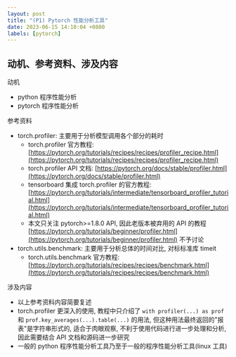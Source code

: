 ```yaml
---
layout: post
title: "(P1) Pytorch 性能分析工具"
date: 2023-06-15 14:10:04 +0800
labels: [pytorch]
---
```


## 动机、参考资料、涉及内容

动机

- python 程序性能分析
- pytorch 程序性能分析

参考资料

- torch.profiler: 主要用于分析模型调用各个部分的耗时
  - torch.profiler 官方教程: [https://pytorch.org/tutorials/recipes/recipes/profiler_recipe.html](https://pytorch.org/tutorials/recipes/recipes/profiler_recipe.html)
  - torch.profiler API 文档: [https://pytorch.org/docs/stable/profiler.html](https://pytorch.org/docs/stable/profiler.html)
  - tensorboard 集成 torch.profiler 的官方教程: [https://pytorch.org/tutorials/intermediate/tensorboard_profiler_tutorial.html](https://pytorch.org/tutorials/intermediate/tensorboard_profiler_tutorial.html)
  - 本文只关注 pytorch>=1.8.0 API, 因此老版本被弃用的 API 的教程 [https://pytorch.org/tutorials/beginner/profiler.html](https://pytorch.org/tutorials/beginner/profiler.html) 不予讨论
- torch.utils.benchmark: 主要用于分析总体的时间对比, 对标标准库 timeit
  - torch.utils.benchmark 官方教程: [https://pytorch.org/tutorials/recipes/recipes/benchmark.html](https://pytorch.org/tutorials/recipes/recipes/benchmark.html)

涉及内容

- 以上参考资料内容简要复述
- torch.profiler 更深入的使用, 教程中只介绍了 `with profiler(...) as prof` 和 `prof.key_averages(...).table(...)` 的用法, 但这种用法最终返回的"报表"是字符串形式的, 适合于肉眼观察, 不利于使用代码进行进一步处理和分析, 因此需要结合 API 文档和源码进一步研究
- 一般的 python 程序性能分析工具乃至于一般的程序性能分析工具(linux 工具)